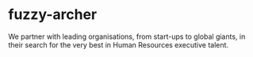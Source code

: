 # fuzzy-archer
We partner with leading organisations, from start-ups to global giants, in their search for the very best in Human Resources executive talent.
